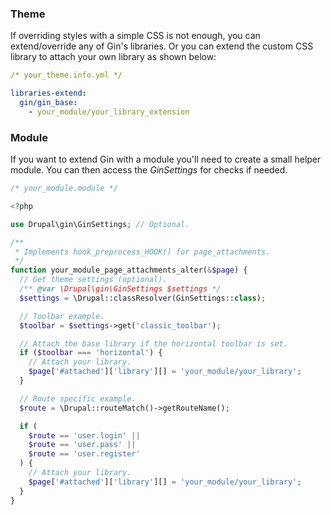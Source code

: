 ### Theme

If overriding styles with a simple CSS is not enough, you can extend/override any of Gin's libraries. Or you can extend the custom CSS library to attach your own library as shown below:

```yaml
/* your_theme.info.yml */

libraries-extend:
  gin/gin_base:
    - your_module/your_library_extension
```

###  Module

If you want to extend Gin with a module you'll need to create a small helper module. You can then access the _GinSettings_ for checks if needed.

```php
/* your_module.module */

<?php

use Drupal\gin\GinSettings; // Optional.

/**
 * Implements hook_preprocess_HOOK() for page_attachments.
 */
function your_module_page_attachments_alter(&$page) {
  // Get theme settings (optional).
  /** @var \Drupal\gin\GinSettings $settings */
  $settings = \Drupal::classResolver(GinSettings::class);

  // Toolbar example.
  $toolbar = $settings->get('classic_toolbar');

  // Attach the base library if the horizontal toolbar is set.
  if ($toolbar === 'horizontal') {
    // Attach your library.
    $page['#attached']['library'][] = 'your_module/your_library';
  }

  // Route specific example.
  $route = \Drupal::routeMatch()->getRouteName();

  if (
    $route == 'user.login' ||
    $route == 'user.pass' ||
    $route == 'user.register'
  ) {
    // Attach your library.
    $page['#attached']['library'][] = 'your_module/your_library';
  }
}

```